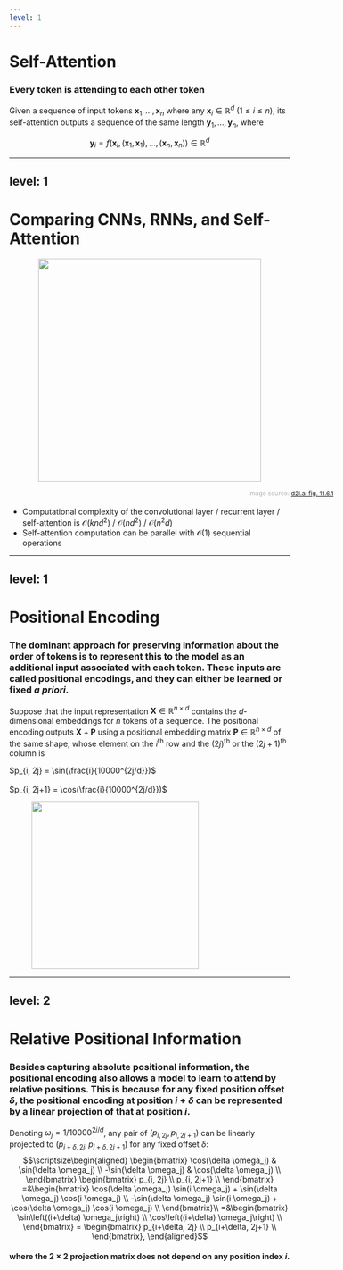 ```yaml
---
level: 1
---
```


# Self-Attention

### Every token is attending to each other token

Given a sequence of input tokens
$\mathbf{x}_1, \ldots, \mathbf{x}_n$ where any $\mathbf{x}_i \in \mathbb{R}^d$ ($1 \leq i \leq n$),
its self-attention outputs
a sequence of the same length
$\mathbf{y}_1, \ldots, \mathbf{y}_n$,
where

$$\mathbf{y}_i = f(\mathbf{x}_i, (\mathbf{x}_1, \mathbf{x}_1), \ldots, (\mathbf{x}_n, \mathbf{x}_n)) \in \mathbb{R}^d$$

---
level: 1
---

# Comparing CNNs, RNNs, and Self-Attention

<div>
<center>
  <figure>
    <img src="/cnn-rnn-self-attention.svg" style="width: 400px !important;">
      <figcaption style="color:#b3b3b3ff; font-size: 11px; position: absolute; right:150px"><br>Image source:
      <a href="https://d2l.ai/chapter_attention-mechanisms-and-transformers/self-attention-and-positional-encoding.html">d2l.ai fig. 11.6.1</a>
    </figcaption>
  </figure>
</center>   
</div>
<br>

* Computational complexity of the convolutional layer / recurrent layer / self-attention is  $\mathcal{O}(knd^2)$ / $\mathcal{O}(nd^2)$ / $\mathcal{O}(n^2d)$
* Self-attention computation can be parallel with $\mathcal{O}(1)$ sequential operations

---
level: 1
---

# Positional Encoding

### The dominant approach for preserving information about the order of tokens is to represent this to the model as an additional input associated with each token. These inputs are called **positional encodings**, and they can either be learned or fixed *a priori*.

Suppose that the input representation 
$\mathbf{X} \in \mathbb{R}^{n \times d}$ 
contains the $d$-dimensional embeddings 
for $n$ tokens of a sequence.
The positional encoding outputs
$\mathbf{X} + \mathbf{P}$
using a positional embedding matrix 
$\mathbf{P} \in \mathbb{R}^{n \times d}$ of the same shape,
whose element on the $i^\textrm{th}$ row 
and the $(2j)^\textrm{th}$
or the $(2j + 1)^\textrm{th}$ column is
<div class="grid grid-cols-[3fr_2fr] gap-3">
<div>

$p_{i, 2j} = \sin(\frac{i}{10000^{2j/d}})$<br>
<br>
$p_{i, 2j+1} = \cos(\frac{i}{10000^{2j/d}})$
</div>
<div>
    <figure>
    <img src="/output_self-attention-and-positional-encoding_ce9eb6_48_0.svg" style="width: 300px !important;">
  </figure>
</div>
</div>

---
level: 2
---

# Relative Positional Information

### Besides capturing absolute positional information, the positional encoding also allows a model to learn to attend by **relative positions**. This is because for any fixed position offset $\delta$, the positional encoding at position $i + \delta$ can be represented by a linear projection of that at position $i$.

Denoting
$\omega_j = 1/10000^{2j/d}$,
any pair of $(p_{i, 2j}, p_{i, 2j+1})$ can 
be linearly projected to $(p_{i+\delta, 2j}, p_{i+\delta, 2j+1})$
for any fixed offset $\delta$:
$$\scriptsize\begin{aligned}
\begin{bmatrix} \cos(\delta \omega_j) & \sin(\delta \omega_j) \\  -\sin(\delta \omega_j) & \cos(\delta \omega_j) \\ \end{bmatrix}
\begin{bmatrix} p_{i, 2j} \\  p_{i, 2j+1} \\ \end{bmatrix}
=&\begin{bmatrix} \cos(\delta \omega_j) \sin(i \omega_j) + \sin(\delta \omega_j) \cos(i \omega_j) \\  -\sin(\delta \omega_j) \sin(i \omega_j) + \cos(\delta \omega_j) \cos(i \omega_j) \\ \end{bmatrix}\\
=&\begin{bmatrix} \sin\left((i+\delta) \omega_j\right) \\  \cos\left((i+\delta) \omega_j\right) \\ \end{bmatrix} = \begin{bmatrix} p_{i+\delta, 2j} \\  p_{i+\delta, 2j+1} \\ \end{bmatrix},
\end{aligned}$$
#### where the $2\times 2$ projection matrix does not depend on any position index $i$.